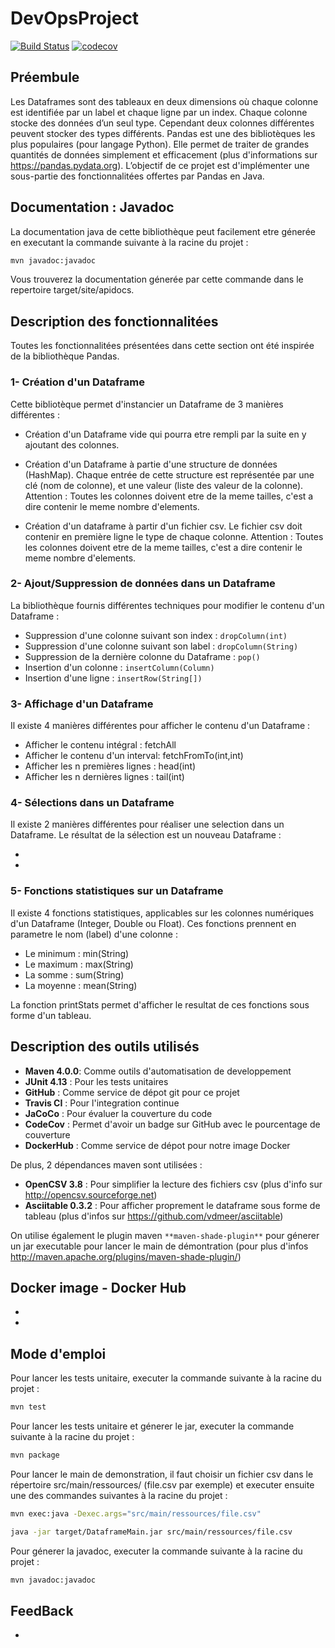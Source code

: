 # DevOpsProject

[![Build Status](https://travis-ci.com/chouaibMo/DevOpsProject.svg?branch=master)](https://travis-ci.com/chouaibMo/DevOpsProject)
[![codecov](https://codecov.io/gh/chouaibMo/DevOpsProject/branch/master/graph/badge.svg)](https://codecov.io/gh/chouaibMo/DevOpsProject)


## Préembule 

Les Dataframes sont des tableaux en deux dimensions où chaque colonne est identifiée par un label et chaque ligne par un index. Chaque colonne stocke des données d’un seul type. Cependant deux colonnes différentes peuvent stocker des types différents.
Pandas est une des bibliotèques les plus populaires (pour langage Python). Elle permet de traiter de grandes quantités de données simplement et efficacement (plus d'informations sur https://pandas.pydata.org).
L’objectif de ce projet est d'implémenter une sous-partie des fonctionnalitées offertes par Pandas en Java.

## Documentation : Javadoc
La documentation java de cette bibliothèque peut facilement etre génerée en executant la commande suivante à la racine du projet : 
```bash
mvn javadoc:javadoc
```
Vous trouverez la documentation génerée par cette commande dans le repertoire target/site/apidocs.


## Description des fonctionnalitées
Toutes les fonctionnalitées présentées dans cette section ont été inspirée de la bibliothèque Pandas.

### 1- Création d'un Dataframe
Cette bibliotèque permet d'instancier un Dataframe de 3 manières différentes :

- Création d'un Dataframe vide qui pourra etre rempli par la suite en y ajoutant des colonnes.

- Création d'un Dataframe à partie d'une structure de données (HashMap).
Chaque entrée de cette structure est représentée par une clé (nom de colonne), et une valeur (liste des valeur de la colonne). 
Attention : Toutes les colonnes doivent etre de la meme tailles, c'est a dire contenir le meme nombre d'elements.

- Création d'un dataframe à partir d'un fichier csv. Le fichier csv doit contenir en première ligne le type de chaque colonne.
Attention : Toutes les colonnes doivent etre de la meme tailles, c'est a dire contenir le meme nombre d'elements.

### 2- Ajout/Suppression de données dans un Dataframe
La bibliothèque fournis différentes techniques pour modifier le contenu d'un Dataframe :

- Suppression d'une colonne suivant son index : `dropColumn(int)`
- Suppression d'une colonne suivant son label : `dropColumn(String)`
- Suppression de la dernière colonne du Dataframe : `pop()`
- Insertion d'un colonne : `insertColumn(Column)`
- Insertion d'une ligne  : `insertRow(String[])`


### 3- Affichage d'un Dataframe
Il existe 4 manières différentes pour afficher le contenu d'un Dataframe :

- Afficher le contenu intégral     : fetchAll
- Afficher le contenu d'un interval: fetchFromTo(int,int)
- Afficher les n premières lignes  : head(int)
- Afficher les n dernières lignes  : tail(int)

### 4- Sélections dans un Dataframe
Il existe 2 manières différentes pour réaliser une selection dans un Dataframe.
Le résultat de la sélection est un nouveau Dataframe : 

- 
- 

### 5- Fonctions statistiques sur un Dataframe
Il existe 4 fonctions statistiques, applicables sur les colonnes numériques d'un Dataframe (Integer, Double ou Float). Ces fonctions prennent en parametre le nom (label) d'une colonne : 

- Le minimum : min(String)
- Le maximum : max(String)
- La somme   : sum(String)
- La moyenne : mean(String)

La fonction printStats permet d'afficher le resultat de ces fonctions sous forme d'un tableau.

## Description des outils utilisés
-  **Maven 4.0.0**: Comme outils d'automatisation de developpement
-  **JUnit 4.13** : Pour les tests unitaires
-  **GitHub**     : Comme service de dépot git pour ce projet
-  **Travis CI**  : Pour l'integration continue
-  **JaCoCo**     : Pour évaluer la couverture du code
-  **CodeCov**    : Permet d'avoir un badge sur GitHub avec le pourcentage de couverture
-  **DockerHub**  : Comme service de dépot pour notre image Docker


De plus, 2 dépendances maven sont utilisées : 

- **OpenCSV 3.8**      : Pour simplifier la lecture des fichiers csv (plus d'info sur http://opencsv.sourceforge.net)
- **Asciitable 0.3.2** : Pour afficher proprement le dataframe sous forme de tableau (plus d'infos sur https://github.com/vdmeer/asciitable)

On utilise également le plugin maven `**maven-shade-plugin**` pour génerer un jar executable pour lancer le main de démontration (pour plus d'infos http://maven.apache.org/plugins/maven-shade-plugin/)

## Docker image - Docker Hub

-
-

## Mode d'emploi

Pour lancer les tests unitaire, executer la commande suivante à la racine du projet :
```bash
mvn test
```
Pour lancer les tests unitaire et génerer le jar, executer la commande suivante à la racine du projet :
```bash
mvn package
```
Pour lancer le main de demonstration, il faut choisir un fichier csv dans le répertoire src/main/ressources/ (file.csv par exemple) et executer ensuite une des commandes suivantes à la racine du projet :
```bash
mvn exec:java -Dexec.args="src/main/ressources/file.csv"
```
```bash
java -jar target/DataframeMain.jar src/main/ressources/file.csv
```

Pour génerer la javadoc, executer la commande suivante à la racine du projet :

```bash
mvn javadoc:javadoc
```
## FeedBack

-